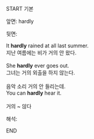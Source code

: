 START
기본

앞면:
hardly


뒷면:
<div>It <strong>hardly</strong> rained at all last summer. </div><div><div>지난 여름에는 비가 거의 안 왔다.</div></div><div><br></div><div><div>She <strong>hardly</strong> ever goes out. </div><div><div>그녀는 거의 외출을 하지 않는다.</div></div></div><div><br></div><div><div><div><span>음악 소리 거의 안 들리는데.</span></div></div><div><div><span>You can <strong>hardly</strong> hear it.</span></div></div></div><div><br></div><div>거의 ~ 않다</div>


해석:
<!--ID: 1746614454029-->
END